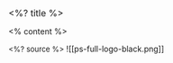 <!-- slide bg="white" -->

<grid drag="100 6" drop="top" align="left" pad="0 20px" style="font-size: 16px;">
 <%? title %>
</grid>

<% content %>

<style>
.horizontal_dotted_line{
  border-bottom: 2px dotted gray; 
} 
</style>

<grid drag="94 0" drop="3 -6" class="horizontal_dotted_line">
</grid>

<grid drag="100 30" drop="0 64" align="bottomleft" pad="0 30px" style="font-size: 13px;" class="small-indent">
<%? source %>
</grid>

<grid drag="100 2" drop="bottom">
![[ps-full-logo-black.png]]
</grid>
